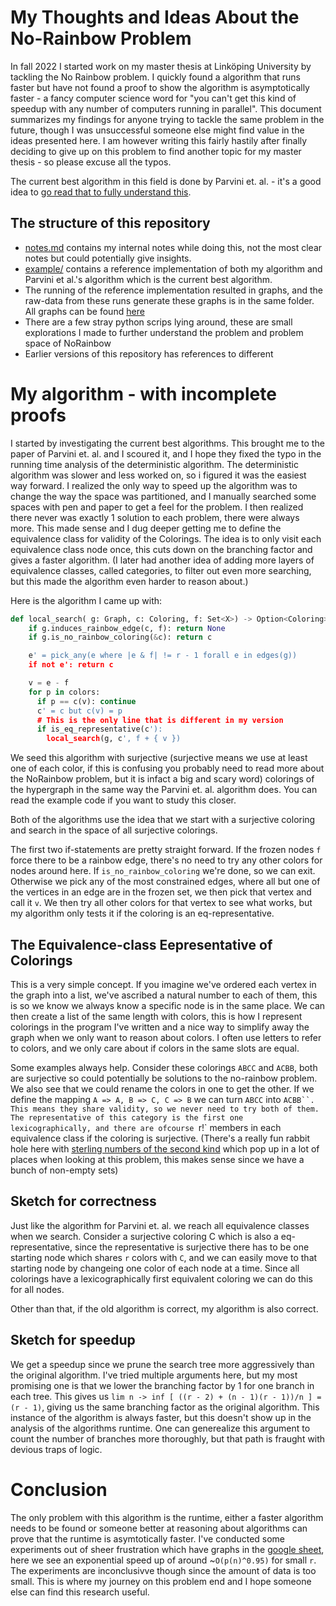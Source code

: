 # My Thoughts and Ideas About the No-Rainbow Problem
In fall 2022 I started work on my master thesis at Linköping University by tackling the No Rainbow problem. I quickly found a algorithm that runs faster but have not found a proof to show the algorithm is asymptotically faster - a fancy computer science word for "you can't get this kind of speedup with any number of computers running in parallel". This document summarizes my findings for anyone trying to tackle the same problem in the future, though I was unsuccessful someone else might find value in the ideas presented here. I am however writing this fairly hastily after finally deciding to give up on this problem to find another topic for my master thesis - so please excuse all the typos.

The current best algorithm in this field is done by Parvini et. al. - it's a good idea to [go read that to fully understand this](https://arxiv.org/pdf/2104.02103.pdf).

## The structure of this repository
 - [notes.md](notes.md) contains my internal notes while doing this, not the most clear notes but could potentially give insights.
 - [example/](example/) contains a reference implementation of both my algorithm and Parvini et al.'s algorithm which is the current best algorithm.
 - The running of the reference implementation resulted in graphs, and the raw-data from these runs generate these graphs is in the same folder. All graphs can be found [here](https://docs.google.com/spreadsheets/d/1JWxZERl_KZ6BqO5TmV2J7Wwt9rbWk4sNMNURX_5ATP8/edit?usp=sharing)
 - There are a few stray python scrips lying around, these are small explorations I made to further understand the problem and problem space of NoRainbow
 - Earlier versions of this repository has references to different

# My algorithm - with incomplete proofs
I started by investigating the current best algorithms. This brought me to the paper of Parvini et. al. and I scoured it, and I hope they fixed the typo in the running time analysis of the deterministic algorithm. The deterministic algorithm was slower and less worked on, so i figured it was the easiest way forward. I realized the only way to speed up the algorithm was to change the way the space was partitioned, and I manually searched some spaces with pen and paper to get a feel for the problem. I then realized there never was exactly 1 solution to each problem, there were always more. This made sense and I dug deeper getting me to define the equivalence class for validity of the Colorings. The idea is to only visit each equivalence class node once, this cuts down on the branching factor and gives a faster algorithm. (I later had another idea of adding more layers of equivalence classes, called categories, to filter out even more searching, but this made the algorithm even harder to reason about.)

Here is the algorithm I came up with:

```python
def local_search( g: Graph, c: Coloring, f: Set<X>) -> Option<Coloring>:
    if g.induces_rainbow_edge(c, f): return None
    if g.is_no_rainbow_coloring(&c): return c

    e' = pick_any(e where |e & f| != r - 1 forall e in edges(g))
    if not e': return c

    v = e - f
    for p in colors:
      if p == c(v): continue
      c' = c but c(v) = p
      # This is the only line that is different in my version
      if is_eq_representative(c'):
        local_search(g, c', f + { v })
```
We seed this algorithm with surjective (surjective means we use at least one of each color, if this is confusing you probably need to read more about the NoRainbow problem, but it is infact a big and scary word) colorings of the hypergraph in the same way the Parvini et. al. algorithm does. You can read the example code if you want to study this closer.

Both of the algorithms use the idea that we start with a surjective coloring and search in the space of all surjective colorings.

The first two if-statements are pretty straight forward. If the frozen nodes `f` force there to be a rainbow edge, there's no need to try any other colors for nodes around here.
If `is_no_rainbow_coloring` we're done, so we can exit. 
Otherwise we pick any of the most constrained edges, where all but one of the vertices in an edge are in the frozen set, we then pick that vertex and call it `v`.
We then try all other colors for that vertex to see what works, but my algorithm only tests it if the coloring is an eq-representative.


## The Equivalence-class Eepresentative of Colorings
This is a very simple concept. If you imagine we've ordered each vertex in the graph into a list, we've ascribed a natural number to each of them, this is so we know we always know a specific node is in the same place. We can then create a list of the same length with colors, this is how I represent colorings in the program I've written and a nice way to simplify away the graph when we only want to reason about colors. I often use letters to refer to colors, and we only care about if colors in the same slots are equal. 

Some examples always help. Consider these colorings `ABCC` and `ACBB`, both are surjective so could potentially be solutions to the no-rainbow problem. We also see that we could rename the colors in one to get the other. If we define the mapping `A => A, B => C, C => B` we can turn `ABCC` into `ACBB``. This means they share validity, so we never need to try both of them. The representative of this category is the first one lexicographically, and there are ofcourse `r!` members in each equivalence class if the coloring is surjective. (There's a really fun rabbit hole here with [sterling numbers of the second kind](https://en.wikipedia.org/wiki/Stirling_numbers_of_the_second_kind) which pop up in a lot of places when looking at this problem, this makes sense since we have a bunch of non-empty sets)

## Sketch for correctness
Just like the algorithm for Parvini et. al. we reach all equivalence classes when we search. Consider a surjective coloring C which is also a eq-representative, since the representative is surjective there has to be one starting node which shares `r` colors with `C`, and we can easily move to that starting node by changeing one color of each node at a time. Since all colorings have a lexicographically first equivalent coloring we can do this for all nodes.

Other than that, if the old algorithm is correct, my algorithm is also correct.

## Sketch for speedup
We get a speedup since we prune the search tree more aggressively than the original algorithm. I've tried multiple arguments here, but my most promising one is that we lower the branching factor by 1 for one branch in each tree. This gives us `lim n -> inf [ ((r - 2) + (n - 1)(r - 1))/n ] = (r - 1)`, giving us the same branching factor as the original algorithm. This instance of the algorithm is always faster, but this doesn't show up in the analysis of the algorithms runtime. One can generealize this argument to count the number of branches more thoroughly, but that path is fraught with devious traps of logic.

# Conclusion
The only problem with this algorithm is the runtime, either a faster algorithm needs to be found or someone better at reasoning about algorithms can prove that the runtime is asymtotically faster. I've conducted some experiments out of sheer frustration which have graphs in the [google sheet](https://docs.google.com/spreadsheets/d/1JWxZERl_KZ6BqO5TmV2J7Wwt9rbWk4sNMNURX_5ATP8/edit?usp=sharing), here we see an exponential speed up of around ~`O(p(n)^0.95)` for small `r`. The experiments are inconclusivve though since the amount of data is too small. This is where my journey on this problem end and I hope someone else can find this research useful.
